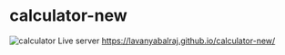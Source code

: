 # calculator-new
![calculator](https://github.com/user-attachments/assets/d1fa94f5-44c1-4388-91f6-b2ec172f5092)
Live server https://lavanyabalraj.github.io/calculator-new/
